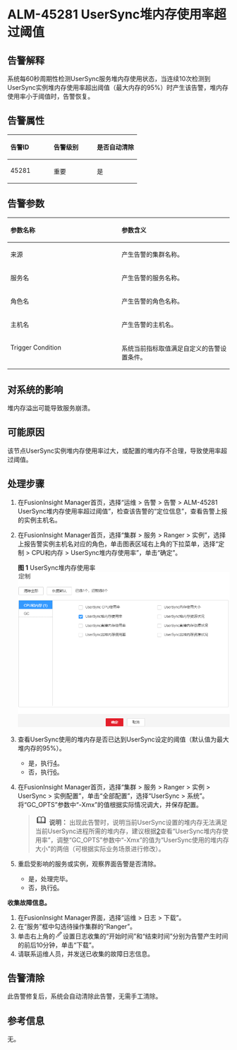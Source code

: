 # ALM-45281 UserSync堆内存使用率超过阈值<a name="ALM-45281"></a>

## 告警解释<a name="section61130422"></a>

系统每60秒周期性检测UserSync服务堆内存使用状态，当连续10次检测到UserSync实例堆内存使用率超出阈值（最大内存的95%）时产生该告警，堆内存使用率小于阈值时，告警恢复。

## 告警属性<a name="section13302888"></a>

<a name="table33986641"></a>
<table><thead align="left"><tr id="row13879140"><th class="cellrowborder" valign="top" width="33.33333333333333%" id="mcps1.1.4.1.1"><p id="p50468531"><a name="p50468531"></a><a name="p50468531"></a>告警ID</p>
</th>
<th class="cellrowborder" valign="top" width="33.33333333333333%" id="mcps1.1.4.1.2"><p id="p61419199"><a name="p61419199"></a><a name="p61419199"></a>告警级别</p>
</th>
<th class="cellrowborder" valign="top" width="33.33333333333333%" id="mcps1.1.4.1.3"><p id="p8899183"><a name="p8899183"></a><a name="p8899183"></a>是否自动清除</p>
</th>
</tr>
</thead>
<tbody><tr id="row49745195"><td class="cellrowborder" valign="top" width="33.33333333333333%" headers="mcps1.1.4.1.1 "><p id="p2829020"><a name="p2829020"></a><a name="p2829020"></a>45281</p>
</td>
<td class="cellrowborder" valign="top" width="33.33333333333333%" headers="mcps1.1.4.1.2 "><p id="p27824106"><a name="p27824106"></a><a name="p27824106"></a>重要</p>
</td>
<td class="cellrowborder" valign="top" width="33.33333333333333%" headers="mcps1.1.4.1.3 "><p id="p39160124"><a name="p39160124"></a><a name="p39160124"></a>是</p>
</td>
</tr>
</tbody>
</table>

## 告警参数<a name="section52617132"></a>

<a name="table17853499"></a>
<table><thead align="left"><tr id="row18143824"><th class="cellrowborder" valign="top" width="50%" id="mcps1.1.3.1.1"><p id="p60363621"><a name="p60363621"></a><a name="p60363621"></a>参数名称</p>
</th>
<th class="cellrowborder" valign="top" width="50%" id="mcps1.1.3.1.2"><p id="p57615147"><a name="p57615147"></a><a name="p57615147"></a>参数含义</p>
</th>
</tr>
</thead>
<tbody><tr id="row13401184712152"><td class="cellrowborder" valign="top" width="50%" headers="mcps1.1.3.1.1 "><p id="p13858113752316"><a name="p13858113752316"></a><a name="p13858113752316"></a>来源</p>
</td>
<td class="cellrowborder" valign="top" width="50%" headers="mcps1.1.3.1.2 "><p id="p187931338134115"><a name="p187931338134115"></a><a name="p187931338134115"></a>产生告警的集群名称。</p>
</td>
</tr>
<tr id="row36315337"><td class="cellrowborder" valign="top" width="50%" headers="mcps1.1.3.1.1 "><p id="p39123317"><a name="p39123317"></a><a name="p39123317"></a>服务名</p>
</td>
<td class="cellrowborder" valign="top" width="50%" headers="mcps1.1.3.1.2 "><p id="p28465328"><a name="p28465328"></a><a name="p28465328"></a>产生告警的服务名称。</p>
</td>
</tr>
<tr id="row54861362"><td class="cellrowborder" valign="top" width="50%" headers="mcps1.1.3.1.1 "><p id="p37226997"><a name="p37226997"></a><a name="p37226997"></a>角色名</p>
</td>
<td class="cellrowborder" valign="top" width="50%" headers="mcps1.1.3.1.2 "><p id="p40562973"><a name="p40562973"></a><a name="p40562973"></a>产生告警的角色名称。</p>
</td>
</tr>
<tr id="row29522441"><td class="cellrowborder" valign="top" width="50%" headers="mcps1.1.3.1.1 "><p id="p66118565"><a name="p66118565"></a><a name="p66118565"></a>主机名</p>
</td>
<td class="cellrowborder" valign="top" width="50%" headers="mcps1.1.3.1.2 "><p id="p20557292"><a name="p20557292"></a><a name="p20557292"></a>产生告警的主机名。</p>
</td>
</tr>
<tr id="row947315290501"><td class="cellrowborder" valign="top" width="50%" headers="mcps1.1.3.1.1 "><p id="p15179191519371"><a name="p15179191519371"></a><a name="p15179191519371"></a>Trigger Condition</p>
</td>
<td class="cellrowborder" valign="top" width="50%" headers="mcps1.1.3.1.2 "><p id="p1517911153376"><a name="p1517911153376"></a><a name="p1517911153376"></a>系统当前指标取值满足自定义的告警设置条件。</p>
</td>
</tr>
</tbody>
</table>

## 对系统的影响<a name="section3792148"></a>

堆内存溢出可能导致服务崩溃。

## 可能原因<a name="section34129336"></a>

该节点UserSync实例堆内存使用率过大，或配置的堆内存不合理，导致使用率超过阈值。

## 处理步骤<a name="section722974218354"></a>

1.  在FusionInsight Manager首页，选择“运维 \> 告警 \> 告警 \> ALM-45281 UserSync堆内存使用率超过阈值”，检查该告警的“定位信息”，查看告警上报的实例主机名。
2.  <a name="li58624704"></a>在FusionInsight Manager首页，选择“集群 \> 服务 \> Ranger \> 实例”，选择上报告警实例主机名对应的角色，单击图表区域右上角的下拉菜单，选择“定制 \> CPU和内存 \> UserSync堆内存使用率”，单击“确定”。

    **图 1**  UserSync堆内存使用率<a name="fig0162154142220"></a>  
    ![](figures/UserSync堆内存使用率.png "UserSync堆内存使用率")

3.  查看UserSync使用的堆内存是否已达到UserSync设定的阈值（默认值为最大堆内存的95%）。
    -   是，执行[4](#li11521246145513)。
    -   否，执行[6](#li42224042151734)。

4.  <a name="li11521246145513"></a>在FusionInsight Manager首页，选择“集群 \> 服务 \> Ranger \> 实例 \> UserSync \> 实例配置”，单击“全部配置”，选择“UserSync \> 系统”。将“GC\_OPTS”参数中“-Xmx”的值根据实际情况调大，并保存配置。

    >![](public_sys-resources/icon-note.gif) **说明：** 
    >出现此告警时，说明当前UserSync设置的堆内存无法满足当前UserSync进程所需的堆内存，建议根据[2](#li58624704)查看“UserSync堆内存使用率”，调整“GC\_OPTS”参数中“-Xmx”的值为“UserSync使用的堆内存大小”的两倍（可根据实际业务场景进行修改）。

5.  重启受影响的服务或实例，观察界面告警是否清除。
    -   是，处理完毕。
    -   否，执行[6](#li42224042151734)。


**收集故障信息。**

1.  <a name="li42224042151734"></a>在FusionInsight Manager界面，选择“运维 \> 日志 \> 下载”。
2.  在“服务”框中勾选待操作集群的“Ranger”。
3.  单击右上角的![](figures/zh-cn_image_0293246731.png)设置日志收集的“开始时间”和“结束时间”分别为告警产生时间的前后10分钟，单击“下载”。
4.  请联系运维人员，并发送已收集的故障日志信息。

## 告警清除<a name="section169311343318"></a>

此告警修复后，系统会自动清除此告警，无需手工清除。

## 参考信息<a name="section53362350"></a>

无。

